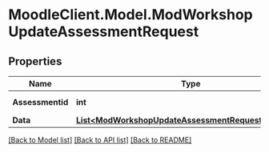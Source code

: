 # MoodleClient.Model.ModWorkshopUpdateAssessmentRequest

## Properties

Name | Type | Description | Notes
------------ | ------------- | ------------- | -------------
**Assessmentid** | **int** | Assessment id. | 
**Data** | [**List&lt;ModWorkshopUpdateAssessmentRequestDataInner&gt;**](ModWorkshopUpdateAssessmentRequestDataInner.md) |  | 

[[Back to Model list]](../README.md#documentation-for-models) [[Back to API list]](../README.md#documentation-for-api-endpoints) [[Back to README]](../README.md)

